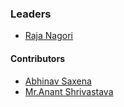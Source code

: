 ### Leaders
* [Raja Nagori](mailto:raja.nagori@owasp.org)

#### Contributors
* [Abhinav Saxena](mailto:Luckyster895@gmail.com)
* [Mr.Anant Shrivastava](https://twitter.com/anantshri)